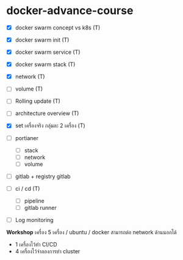 # docker-advance-course


- [x] docker swarm concept vs k8s (T)
- [x] docker swarm init (T)
- [x] docker swarm service (T)
- [x] docker swarm stack (T)
- [x] network (T)
- [ ] volume (T)
- [ ] Rolling update (T)
- [ ] architecture overview (T)
- [x] set เครื่องจริง กลุ่มละ 2 เครื่อง (T)

- [ ] portianer
	- [ ] stack
	- [ ] network
	- [ ] volume
- [ ] gitlab + registry gitlab
- [ ] ci / cd (T)
	- [ ] pipeline
	- [ ] gitlab runner
- [ ] Log monitoring


**Workshop**
เครื่อง 5 เครื่อง / ubuntu / docker สามารถต่อ network ด้านนอกได้
- 1 เครื่องไว้ทำ CI/CD
- 4 เครื่องไว้จำลองการทำ cluster
